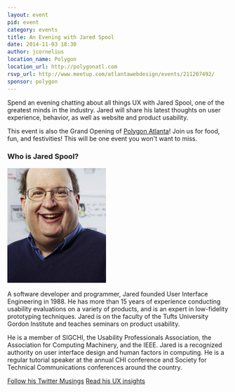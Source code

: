 ```yaml
---
layout: event
pid: event
category: events
title: An Evening with Jared Spool
date: 2014-11-03 18:30
author: jcornelius
location_name: Polygon
location_url: http://polygonatl.com
rsvp_url: http://www.meetup.com/atlantawebdesign/events/211207492/
sponsor: polygon
---
```

<div class="event-details">
  <p class="lead">Spend an evening chatting about all things UX with Jared Spool, one of the greatest minds in the industry. Jared will share his latest thoughts on user experience, behavior, as well as website and product usability.</p>
  <p class="lead">This event is also the Grand Opening of <a href="http://polygonatl.com">Polygon Atlanta</a>! Join us for food, fun, and festivities! This will be one event you won't want to miss.</p>
  <div class="event-speaker">
    <h3>Who is Jared Spool?</h3>
    <div class="row">
      <div class="col-md-4"><img class="img-responsive img-thumbnail" src="/img/event-assets/JaredSpool.jpg"></div>
      <div class="col-md-8">
        <p>A software developer and programmer, Jared founded User Interface Engineering in 1988. He has more than 15 years of experience conducting usability evaluations on a variety of products, and is an expert in low-fidelity prototyping techniques. Jared is on the faculty of the Tufts University Gordon Institute and teaches seminars on product usability.</p>
        <p>He is a member of SIGCHI, the Usability Professionals Association, the Association for Computing Machinery, and the IEEE. Jared is a recognized authority on user interface design and human factors in computing. He is a regular tutorial speaker at the annual CHI conference and Society for Technical Communications conferences around the country.</p>
        <p>
          <a href="https://twitter.com/jmspool" class="btn btn-default">Follow his Twitter Musings</a>
          <a href="http://www.uie.com" class="btn btn-default">Read his UX insights</a>
        </p>
      </div>
    </div>
  </div>
</div>